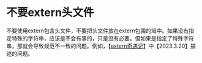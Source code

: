 # 不要extern头文件

不要使用extern包含头文件，不要把头文件放在extern包围的域中。如果没有指定特殊的字符串，应该是不会有事的，只是没有必要。但如果是指定了特殊字符串，那就会导致规范不一致的问题。例如，【[extern奇遇记](extern奇遇记.md)】中【2023.3.20】描述的问题。